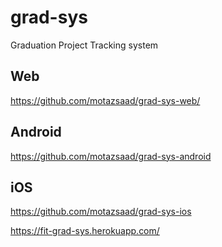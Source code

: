 # grad-sys
Graduation Project Tracking system 

## Web 
https://github.com/motazsaad/grad-sys-web/

## Android
https://github.com/motazsaad/grad-sys-android

## iOS 
https://github.com/motazsaad/grad-sys-ios


https://fit-grad-sys.herokuapp.com/ 
